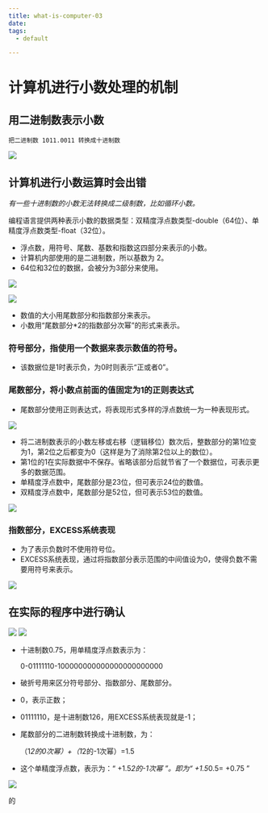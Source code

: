 ```yaml
---
title: what-is-computer-03
date: 
tags:
  - default

---
```


# 计算机进行小数处理的机制 #

## 用二进制数表示小数 ##

    把二进制数 1011.0011 转换成十进制数

![](http://ww2.sinaimg.cn/large/691a3013gw1f4cgq0zf2vj20en087myi.jpg)

<!-- more -->

## 计算机进行小数运算时会出错 ##

*有一些十进制数的小数无法转换成二级制数，比如循环小数。*

编程语言提供两种表示小数的数据类型：双精度浮点数类型-double（64位）、单精度浮点数类型-float（32位）。

- 浮点数，用符号、尾数、基数和指数这四部分来表示的小数。
- 计算机内部使用的是二进制数，所以基数为 2。
- 64位和32位的数据，会被分为3部分来使用。

![](http://ww2.sinaimg.cn/large/691a3013gw1f4cgzo4bqyj20h005h0ti.jpg)

![](http://ww1.sinaimg.cn/large/691a3013gw1f4cj63g5drj20gt09qabj.jpg)

- 数值的大小用尾数部分和指数部分来表示。
- 小数用“尾数部分*2的指数部分次幂”的形式来表示。

### 符号部分，指使用一个数据来表示数值的符号。 ###
- 该数据位是1时表示负，为0时则表示“正或者0”。

### 尾数部分，将小数点前面的值固定为1的正则表达式 ###
- 尾数部分使用正则表达式，将表现形式多样的浮点数统一为一种表现形式。

![](http://ww1.sinaimg.cn/large/691a3013gw1f4cj0kyy2zj20gu05zmxx.jpg)

- 将二进制数表示的小数左移或右移（逻辑移位）数次后，整数部分的第1位变为1，第2位之后都变为0（这样是为了消除第2位以上的数位）。
- 第1位的1在实际数据中不保存。省略该部分后就节省了一个数据位，可表示更多的数据范围。
- 单精度浮点数中，尾数部分是23位，但可表示24位的数值。
- 双精度浮点数中，尾数部分是52位，但可表示53位的数值。

![](http://ww3.sinaimg.cn/large/691a3013gw1f4cj8y1pntj20gu06t75g.jpg)

### 指数部分，EXCESS系统表现 ###
- 为了表示负数时不使用符号位。
- EXCESS系统表现，通过将指数部分表示范围的中间值设为0，使得负数不需要用符号来表示。

![](http://ww3.sinaimg.cn/large/691a3013gw1f4cjg64b9nj20gw07gt9x.jpg)

## 在实际的程序中进行确认 ##

![](http://ww4.sinaimg.cn/large/691a3013gw1f4cjkhy1ddj20go04bmxp.jpg)
![](http://ww3.sinaimg.cn/large/691a3013gw1f4cjlshpbaj20ed0dyq4k.jpg)

- 十进制数0.75，用单精度浮点数表示为：

    0-01111110-100000000000000000000000

- 破折号用来区分符号部分、指数部分、尾数部分。
- 0，表示正数；
- 01111110，是十进制数126，用EXCESS系统表现就是-1；
- 尾数部分的二进制数转换成十进制数，为：

    （1*2的0次幂）+（1*2的-1次幂）=1.5

- 这个单精度浮点数，表示为：“ +1.5*2的-1次幂 ”。即为“ +1.5*0.5= +0.75 ”

![](http://ww3.sinaimg.cn/large/691a3013gw1f4cjvs2tbtj20gt097409.jpg)




的